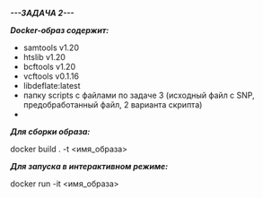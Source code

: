 ***---ЗАДАЧА 2---***

***Docker-образ содержит:***

- samtools v1.20
- htslib v1.20
- bcftools v1.20
- vcftools v0.1.16
- libdeflate:latest
- папку scripts с файлами по задаче 3 (исходный файл с SNP, предобработанный файл, 2 варианта скрипта)
- 
***Для сборки образа:***
  
docker build . -t <имя_образа>

***Для запуска в интерактивном режиме:***

docker run -it <имя_образа>


